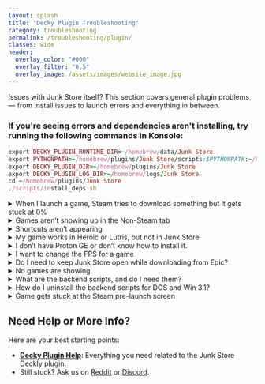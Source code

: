 ```yaml
---
layout: splash
title: "Decky Plugin Troubleshooting"
category: troubleshooting
permalink: /troubleshooting/plugin/
classes: wide
header:
  overlay_color: "#000"
  overlay_filter: "0.5"
  overlay_image: /assets/images/website_image.jpg
---
```

<div class="spacer mt-4"></div>

Issues with Junk Store itself? This section covers general plugin problems — from install issues to launch errors and everything in between.

<h3>If you're seeing errors and dependencies aren't installing, try running the following commands in Konsole:</h3>

```ruby
export DECKY_PLUGIN_RUNTIME_DIR=~/homebrew/data/Junk Store
export PYTHONPATH=~/homebrew/plugins/Junk Store/scripts:$PYTHONPATH:~/homebrew/plugins/Junk Store/scripts/shared
export DECKY_PLUGIN_DIR=~/homebrew/plugins/Junk Store
export DECKY_PLUGIN_LOG_DIR=~/homebrew/logs/Junk Store
cd ~/homebrew/plugins/Junk Store
./scripts/install_deps.sh
```

<details class="troubleshooting-box">
 <summary>When I launch a game, Steam tries to download something but it gets stuck at 0%</summary>
<p>
  This is a known Steam issue, often related to Proton 9. We recommend switching to a <strong>GE-Proton</strong> version instead, as these are better suited for running non-Steam games. Open the game’s properties in Steam and select a different Proton version from the Compatibility tab to resolve the issue.
</p>

</details>

<details class="troubleshooting-box">
  <summary>Games aren’t showing up in the Non-Steam tab</summary>
  <p>
    Check your settings and make sure the shortcut isn’t hidden. After changing settings, reboot your Steam Deck for changes to take effect.
  </p>
</details>

<details class="troubleshooting-box">
  <summary>Shortcuts aren’t appearing</summary>
  <p>
    Try rebooting your device first. If they still don’t appear, ask for help in the <em>plugin-support</em> forum on <a href="https://discord.gg/6mRUhR6Teh" target="_blank">Discord</a>.
  </p>
</details>

<details class="troubleshooting-box">
  <summary>My game works in Heroic or Lutris, but not in Junk Store</summary>
<p>
  Games that run in Heroic or Lutris usually work in Junk Store too — it’s just a matter of finding the right tweaks:
</p>
<ul>
  <li>Try switching to a different GE-Proton version.</li>
  <li>Install any required or missing dependencies (you may sometimes get a prompt to install a Microsoft C++ runtime, or something else).</li>
  <li>Some Epic games require the EOS overlay to be enabled before they will work. Make sure you have installed this globally (Epic tab) and enabled it for the game (done from the game page in Junk Store).</li>
</ul>
<p>
  Please refer to our <a href="/plugin_tutorials">Tutorials</a> section to learn how to change or check your Proton version or install Microsoft C++ runtimes if you are unsure how to do this.
</p>
<p>
  If that doesn’t work, ask for help in our Discord server. Please be patient—our team is small! While we have a decent game library, we don’t have every game, so we may only be able to offer advice rather than fixes.
</p>
</details>

<details class="troubleshooting-box">
  <summary>I don’t have Proton GE or don’t know how to install it.</summary>

  <p>
    To get Proton GE or other custom versions of Proton, you can use one of the following tools:
  </p>

  <ul>
    <li><strong>ProtonUp-QT</strong> — A simple app that lets you download and manage Proton versions. You can find it in the <strong>Discover Store</strong> (in Desktop Mode).</li>
    <li><strong>Wine Cellar</strong> — A Decky plugin that works similarly to ProtonUp-QT. If you already have Decky installed for other plugins, you can install Wine Cellar directly from the <strong>Decky Plugin Store</strong>.</li>
  </ul>

  <p>
    Once installed, use either tool to download the latest <strong>GE-Proton</strong> release. After that, you’ll be able to select it as a compatibility option in Junk Store.
  </p>

  <p>
    Please refer to our <a href="{{ '/plugin_tutorials/' | relative_url }}"> Plugin Tutorials</a> page. section to see how to change/check your Proton version if you are unsure how to do this.
  </p>
</details>

<details class="troubleshooting-box">
  <summary>I want to change the FPS for a game</summary>
  <p>
    <li>Open Junk Store through the Decky plugin and select your game.</li>
    <li>Click the gear icon and choose <em>Proton Config</em>.</li>
    <li>Scroll to the bottom and adjust the framerate setting.</li>
  </p>
</details>

<details class="troubleshooting-box">
  <summary>Do I need to keep Junk Store open while downloading from Epic?</summary>
  <p>
    Yes. Junk Store doesn't have a background download queue. If you close or leave the plugin, your download may stop or behave unpredictably.
  </p>
</details>

<details class="troubleshooting-box">
  <summary>No games are showing.</summary>
  <p>
    Make sure you try the following tips:<br><br>
    • Refresh your games list from the main Epic tab:<br>
    &nbsp;&nbsp;<strong>Sliders menu &gt; Refresh Games List</strong><br><br>
    • Reboot the Steam Deck<br><br>
    • Log out and log back into your Epic account
  </p>
</details>


<details class="troubleshooting-box">
  <summary>What are the backend scripts, and do I need them?</summary>
  <p>
    These are optional example scripts mainly for DOSBox games. They are not officially supported and may stop working if Junk Store is updated. Use them only if you know how they work.
  </p>
</details>

<details class="troubleshooting-box">
  <summary>How do I uninstall the backend scripts for DOS and Win 3.1?</summary>
  <p>
    You can delete them manually from:
    <br>
    <code>~/homebrew/data/Junk Store/scripts/Extensions</code>
  </p>
</details>

<details class="troubleshooting-box">
  <summary>Game gets stuck at the Steam pre-launch screen</summary>
  <p>
    This might be caused by another plugin (like <strong>decky-cloud-save</strong>) locking Junk Store’s files. Make sure nothing is interfering with this folder:
    <br>
    <code>/home/deck/homebrew/data/Junk Store</code>
    <br>
    Junk Store relies on that data directory to function correctly.
  </p>
</details>

<h2>Need Help or More Info?</h2>
<p>Here are your best starting points:</p>
<ul>
  <li>
    <strong><a href="{{ '/deckyhelp' | relative_url }}">Decky Plugin Help</a></strong>: Everything you need related to the Junk Store Deckly plugin.
  </li>
<li>
    Still stuck? Ask us on 
    <a href="https://www.reddit.com/r/JunkStore/" target="_blank">Reddit</a> or 
    <a href="https://discord.gg/6mRUhR6Teh" target="_blank">Discord</a>.
  </li>
</ul>
